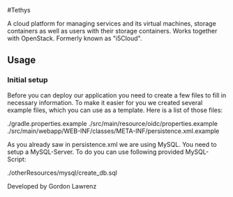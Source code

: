 #Tethys

A cloud platform for managing services and its virtual machines, storage containers as well as users with their storage containers. Works together with OpenStack. Formerly known as "i5Cloud".


## Usage

### Initial setup
Before you can deploy our application you need to create a few files to fill in necessary information.
To make it easier for you we created several example files, which you can use as a template.
Here is a list of those files:

  ./gradle.properties.example
  ./src/main/resource/oidc/properties.example
  ./src/main/webapp/WEB-INF/classes/META-INF/persistence.xml.example
  
As you already saw in persistence.xml we are using MySQL. You need to setup a MySQL-Server. To do you can use following provided MySQL-Script:

  ./otherResources/mysql/create_db.sql

Developed by Gordon Lawrenz
